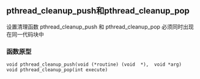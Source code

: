 ## pthread_cleanup_push和pthread_cleanup_pop
设置清理函数
pthread_cleanup_push 和 pthread_cleanup_pop 必须同时出现在同一代码块中

### 函数原型
```
void pthread_cleanup_push(void (*routine) (void  *),  void *arg)
void pthread_cleanup_pop(int execute)
```
